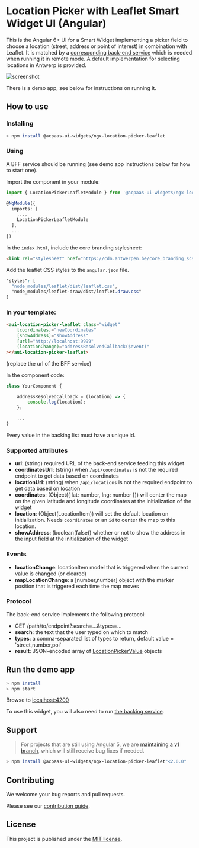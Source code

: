 # Location Picker with Leaflet Smart Widget UI (Angular)

This is the Angular 6+ UI for a Smart Widget implementing a picker field to choose a location (street, address or point of interest) in combination with Leaflet. It is matched by a [corresponding back-end service](https://github.com/digipolisantwerp/location-picker_service_nodejs) which is needed when running it in remote mode. A default implementation for selecting locations in Antwerp is provided.

![screenshot](example.png)

There is a demo app, see below for instructions on running it.

## How to use

### Installing

```sh
> npm install @acpaas-ui-widgets/ngx-location-picker-leaflet
```

### Using

A BFF service should be running (see demo app instructions below for how to start one).

Import the component in your module:

```ts
import { LocationPickerLeafletModule } from '@acpaas-ui-widgets/ngx-location-picker-leaflet';

@NgModule({
  imports: [
    ...,
    LocationPickerLeafletModule
  ],
  ...
})
```

In the `index.html`, include the core branding stylesheet:

```html
<link rel="stylesheet" href="https://cdn.antwerpen.be/core_branding_scss/3.0.3/main.min.css">
```

Add the leaflet CSS styles to the `angular.json` file.

```css
"styles": [
  "node_modules/leaflet/dist/leaflet.css",
  "node_modules/leaflet-draw/dist/leaflet.draw.css"
]
```

### In your template:

```html
<aui-location-picker-leaflet class="widget"
    [coordinates]="newCoordinates"
    [showAddress]="showAddress"
    [url]="http://localhost:9999"
    (locationChange)="addressResolvedCallback($event)"
></aui-location-picker-leaflet>
```

(replace the url of the BFF service)

In the component code:

```ts
class YourComponent {

    addressResolvedCallback = (location) => {
        console.log(location);
    };

    ...
}
```

Every value in the backing list must have a unique id.

### Supported attributes

- **url**: (string) required URL of the back-end service feeding this widget
- **coordinatesUrl**: (string) when `/api/coordinates` is not the required endpoint to get data based on coordinates
- **locationUrl**: (string) when `/api/locations` is not the required endpoint to get data based on location
- **coordinates**: (Object({ lat: number, lng: number })) will center the map on the given latitude and longitude coordinates at the initialization of the widget
- **location**: (Object(LocationItem)) will set the default location on initialization. Needs `coordinates` or an `id` to center the map to this location.
- **showAddress**: (boolean(false)) whether or not to show the address in the input field at the initialization of the widget

### Events

- **locationChange**: locationItem model that is triggered when the current value is changed (or cleared)
- **mapLocationChange**: a [number,number] object with the marker position that is triggered each time the map moves

### Protocol

The back-end service implements the following protocol:

- GET /path/to/endpoint?search=...&types=...
- **search**: the text that the user typed on which to match
- **types**: a comma-separated list of types to return, default value = 'street,number,poi'
- **result**: JSON-encoded array of [LocationPickerValue](https://github.com/digipolisantwerp/location-picker_widget_angular/blob/master/src/location-picker/location-picker.types.ts) objects

## Run the demo app

```sh
> npm install
> npm start
```

Browse to [localhost:4200](http://localhost:4200)

To use this widget, you will also need to run [the backing service](https://github.com/digipolisantwerp/location-picker_service_nodejs).

## Support

> For projects that are still using Angular 5, we are [maintaining a v1 branch](https://github.com/digipolisantwerp/location-picker-leaflet_widget_angular/tree/v1), which will still receive bug fixes if needed.

```sh
> npm install @acpaas-ui-widgets/ngx-location-picker-leaflet"<2.0.0"
```

## Contributing

We welcome your bug reports and pull requests.

Please see our [contribution guide](CONTRIBUTING.md).

## License

This project is published under the [MIT license](LICENSE.md).
